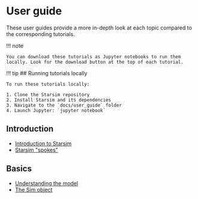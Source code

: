 # User guide

These user guides provide a more in-depth look at each topic compared to the corresponding tutorials.

!!! note

    You can download these tutorials as Jupyter notebooks to run them locally. Look for the download button at the top of each tutorial.


!!! tip
    ## Running tutorials locally

    To run these tutorials locally:

    1. Clone the Starsim repository
    2. Install Starsim and its dependencies
    3. Navigate to the `docs/user_guide` folder
    4. Launch Jupyter: `jupyter notebook`

## Introduction

- [Introduction to Starsim](user_guide/intro/starsim.ipynb)
- [Starsim "spokes"](user_guide/intro/spokes.ipynb)

## Basics

- [Understanding the model](user_guide/basics/model.ipynb)
- [The Sim object](user_guide/basics/sim.ipynb)
